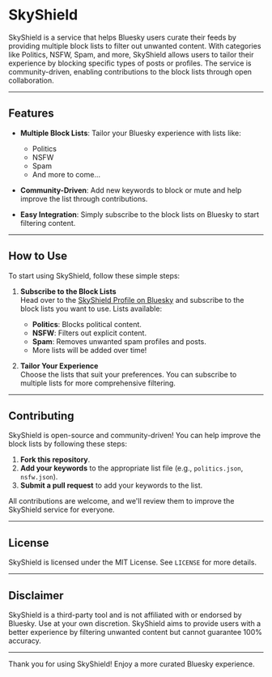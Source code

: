 # SkyShield

SkyShield is a service that helps Bluesky users curate their feeds by providing multiple block lists to filter out unwanted content. With categories like Politics, NSFW, Spam, and more, SkyShield allows users to tailor their experience by blocking specific types of posts or profiles. The service is community-driven, enabling contributions to the block lists through open collaboration.

---

## Features

- **Multiple Block Lists**: Tailor your Bluesky experience with lists like:
  - Politics
  - NSFW
  - Spam
  - And more to come...
  
- **Community-Driven**: Add new keywords to block or mute and help improve the list through contributions.
  
- **Easy Integration**: Simply subscribe to the block lists on Bluesky to start filtering content.
  
---

## How to Use

To start using SkyShield, follow these simple steps:

1. **Subscribe to the Block Lists**  
   Head over to the [SkyShield Profile on Bluesky](https://bsky.app/profile/did:plc:mpkrd6tr4hijucc2vg52onlr/lists/3lar6svb4gs23) and subscribe to the block lists you want to use. Lists available:
   - **Politics**: Blocks political content.
   - **NSFW**: Filters out explicit content.
   - **Spam**: Removes unwanted spam profiles and posts.
   - More lists will be added over time!

2. **Tailor Your Experience**  
   Choose the lists that suit your preferences. You can subscribe to multiple lists for more comprehensive filtering.

---

## Contributing

SkyShield is open-source and community-driven! You can help improve the block lists by following these steps:

1. **Fork this repository**.
2. **Add your keywords** to the appropriate list file (e.g., `politics.json`, `nsfw.json`).
3. **Submit a pull request** to add your keywords to the list.

All contributions are welcome, and we'll review them to improve the SkyShield service for everyone.

---

## License

SkyShield is licensed under the MIT License. See `LICENSE` for more details.

---

## Disclaimer

SkyShield is a third-party tool and is not affiliated with or endorsed by Bluesky. Use at your own discretion. SkyShield aims to provide users with a better experience by filtering unwanted content but cannot guarantee 100% accuracy.

---

Thank you for using SkyShield! Enjoy a more curated Bluesky experience.
